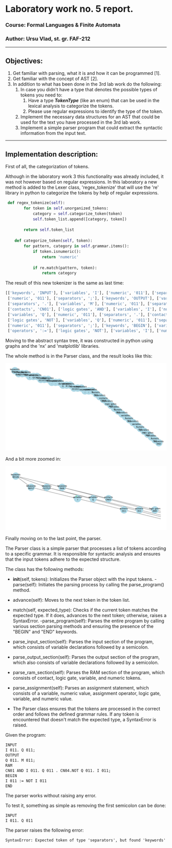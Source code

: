 # Laboratory work no. 5 report.
### Course: Formal Languages & Finite Automata
### Author: Ursu Vlad, st. gr. FAF-212 

---

## Objectives:
1. Get familiar with parsing, what it is and how it can be programmed [1].
2. Get familiar with the concept of AST [2].
3. In addition to what has been done in the 3rd lab work do the following:
   1. In case you didn't have a type that denotes the possible types of tokens you need to:
      1. Have a type __*TokenType*__ (like an enum) that can be used in the lexical analysis to categorize the tokens. 
      2. Please use regular expressions to identify the type of the token.
   2. Implement the necessary data structures for an AST that could be used for the text you have processed in the 3rd lab work.
   3. Implement a simple parser program that could extract the syntactic information from the input text.

---

## Implementation description:
First of all, the categorization of tokens.

Although in the laboratory work 3 this functionality was already included,
it was not however based on regular expressions.
In this laboratory a new method is added to the Lexer class, 'regex_tokenize'
that will use the 're' library in python to categorize the tokens by help of
regular expressions.
```python
 def regex_tokenize(self):
        for token in self.unorganized_tokens:
            category = self.categorize_token(token)
            self.token_list.append([category, token])

        return self.token_list

    def categorize_token(self, token):
        for pattern, category in self.grammar.items():
            if token.isnumeric():
                return 'numeric'

            if re.match(pattern, token):
                return category
```
The result of this new tokenizer is the same as last time:
```python
[['keywords', 'INPUT'], ['variables', 'I'], ['numeric', '011'], ['separators', '.'], ['variables', 'Q'], 
 ['numeric', '011'], ['separators', ';'], ['keywords', 'OUTPUT'], ['variables', 'Q'], ['numeric', '011'], 
 ['separators', '.'], ['variables', 'M'], ['numeric', '011'], ['separators', ';'], ['keywords', 'RAM'], 
 ['contacts', 'CN01'], ['logic gates', 'AND'], ['variables', 'I'], ['numeric', '011'], ['separators', '.'], 
 ['variables', 'Q'], ['numeric', '011'], ['separators', '.'], ['contacts', 'CN04'], ['separators', '.'], 
 ['logic gates', 'NOT'], ['variables', 'Q'], ['numeric', '011'], ['separators', '.'], ['variables', 'I'], 
 ['numeric', '011'], ['separators', ';'], ['keywords', 'BEGIN'], ['variables', 'I'], ['numeric', '011'], 
 ['operators', ':='], ['logic gates', 'NOT'], ['variables', 'I'], ['numeric', '011'], ['keywords', 'END']]
```

Moving to the abstract syntax tree, it was constructed in python using 
graphs and the 'nx' and 'matplotlib' libraries.

The whole method is in the Parser class, and the result looks like this:

![screenshot](images/lab5_1.PNG)

And a bit more zoomed in:

![screenshot](images/lab5_2.PNG)

Finally moving on to the last point, the parser.

The Parser class is a simple parser that processes a list of tokens 
according to a specific grammar. It is responsible for syntactic analysis 
and ensures that the input tokens adhere to the expected structure.

The class has the following methods:

- __init__(self, tokens): Initializes the Parser object with the input 
tokens.
-parse(self): Initiates the parsing process by calling the parse_program() method.

- advance(self): Moves to the next token in the token list.
- match(self, expected_type): Checks if the current token matches the expected type. If it does, advances to the next token; otherwise, raises a SyntaxError.
-parse_program(self): Parses the entire program by calling various section parsing methods and ensuring the presence of the "BEGIN" and "END" keywords.
- parse_input_section(self): Parses the input section of the program, which consists of variable declarations followed by a semicolon.
- parse_output_section(self): Parses the output section of the program, which also consists of variable declarations followed by a semicolon.
- parse_ram_section(self): Parses the RAM section of the program, which consists of contact, logic gate, variable, and numeric tokens.
- parse_assignment(self): Parses an assignment statement, which consists of a variable, numeric value, assignment operator, logic gate, variable, and numeric value.
- The Parser class ensures that the tokens are processed in the correct order and follows the defined grammar rules. If any token is encountered that doesn't match the expected type, a SyntaxError is raised.

Given the program:
```commandline
INPUT
I 011. Q 011;
OUTPUT
Q 011. M 011;
RAM
CN01 AND I 011. Q 011 . CN04.NOT Q 011. I 011;
BEGIN
I 011 := NOT I 011
END
```

The parser works without raising any error.

To test it, something as simple as removing the first semicolon can be 
done:
```commandline
INPUT
I 011. Q 011
```

The parser raises the following error:
```commandline
SyntaxError: Expected token of type 'separators', but found 'keywords'
```